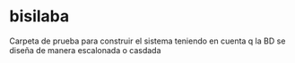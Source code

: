 # bisilaba
Carpeta de prueba para construir el sistema teniendo en cuenta q la BD se diseña de manera escalonada o casdada
